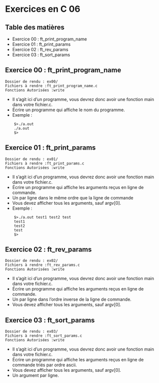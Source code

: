 # Exercices en C 06

## Table des matières

- Exercice 00 : ft_print_program_name
- Exercice 01 : ft_print_params
- Exercice 02 : ft_rev_params
- Exercice 03 : ft_sort_params


## Exercice 00 : ft_print_program_name

```
Dossier de rendu : ex00/
Fichiers à rendre :ft_print_program_name.c
Fonctions Autorisées :write
```
- Il s’agit ici d’un programme, vous devrez donc avoir une fonction main dans votre fichier.c.
- Écrire un programme qui affiche le nom du programme.
- Exemple :
```
    $>./a.out
    ./a.out
    $>
```

## Exercice 01 : ft_print_params

```
Dossier de rendu : ex01/
Fichiers à rendre :ft_print_params.c
Fonctions Autorisées :write
```
- Il s’agit ici d’un programme, vous devrez donc avoir une fonction main dans votre fichier.c.
- Écrire un programme qui affiche les arguments reçus en ligne de commande.
- Un par ligne dans le même ordre que la ligne de commande
- Vous devez afficher tous les arguments, sauf argv[0].
- Exemple :
```
    $>./a.out test1 test2 test
    test1
    test2
    test
    $>
```

## Exercice 02 : ft_rev_params

```
Dossier de rendu : ex02/
Fichiers à rendre :ft_rev_params.c
Fonctions Autorisées :write
```
- Il s’agit ici d’un programme, vous devrez donc avoir une fonction main dans votre fichier.c.
- Écrire un programme qui affiche les arguments reçus en ligne de commande.
- Un par ligne dans l’ordre inverse de la ligne de commande.
- Vous devez afficher tous les arguments, sauf argv[0].


## Exercice 03 : ft_sort_params

```
Dossier de rendu : ex03/
Fichiers à rendre :ft_sort_params.c
Fonctions Autorisées :write
```
- Il s’agit ici d’un programme, vous devrez donc avoir une fonction main dans votre fichier.c.
- Écrire un programme qui affiche les arguments reçus en ligne de commande triés par ordre ascii.
- Vous devez afficher tous les arguments, sauf argv[0].
- Un argument par ligne.


